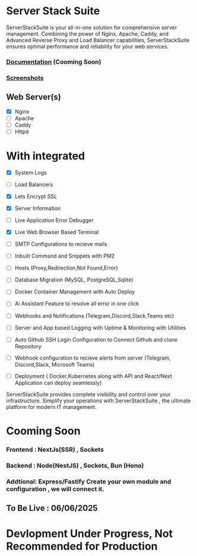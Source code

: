 # Server Stack Suite

ServerStackSuite is your all-in-one solution for comprehensive server management. Combining the power of Nginx, Apache, Caddy, and Advanced Reverse Proxy and Load Balancer capabilities, ServerStackSuite ensures optimal performance and reliability for your web services.

### [Documentation](https://docs.serverstacksuite.enjoys.in) (Cooming Soon)

### [Screenshots](https://assets.enjoys.in/serverstacksuite/)

## Web Server(s)

- [x] Nginx
- [ ] Apache
- [ ] Caddy
- [ ] Httpd

# With integrated

- [x] System Logs

- [ ] Load Balancers

- [x] Lets Encrypt SSL

- [x] Server Information

- [ ] Live Application Error Debugger

- [x] Live Web Browser Based Terminal

- [ ] SMTP Configurations to recieve mails

- [ ] Inbuilt Command and Snippets with PM2

- [ ] Hosts (Proxy,Redirection,Not Found,Error)

- [ ] Database Migration (MySQL, PostgreSQL,Sqlite)

- [ ] Docker Container Management with Auto Deploy

- [ ] Ai Assistant Feature to resolve all error in one click

- [ ] Webhooks and Notifications (Telegram,Discord,Slack,Teams etc)

- [ ] Server and App based Logging with Uptime & Monitoring with Utilities

- [ ] Auto Github SSH Login Configuration to Connect Github and clone Repository

- [ ] Webhook configuration to recieve alerts from server (Telegram, Discord,Slack, Microsoft Teams)

- [ ] Deployment ( Docker,Kubernetes along with API and React/Next Application can deploy seamlessly)

ServerStackSuite provides complete visibility and control over your infrastructure. Simplify your operations with ServerStackSuite , the ultimate platform for modern IT management.

# Cooming Soon

### Frontend : NextJs(SSR) , Sockets

### Backend : Node(NestJS) , Sockets, Bun (Hono)

### Addtional: Express/Fastify Create your own module and configuration , we will connect it.

## To Be Live : 06/06/2025


# Devlopment Under Progress, Not Recommended for Production
